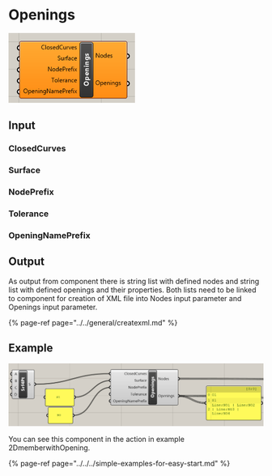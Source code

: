 # Openings

![Opening component](../../../../.gitbook/assets/openningcomponent.png)

## Input

### ClosedCurves

### Surface

### NodePrefix

### Tolerance

### OpeningNamePrefix

## Output

As output from component there is string list with defined nodes and string list with defined openings and their properties. Both lists need to be linked to component for creation of XML file into Nodes input parameter and Openings input parameter.

{% page-ref page="../../general/createxml.md" %}



## Example

![](../../../../.gitbook/assets/exampleofopennig.png)



You can see this component in the action in example 2DmemberwithOpening.

{% page-ref page="../../../simple-examples-for-easy-start.md" %}



